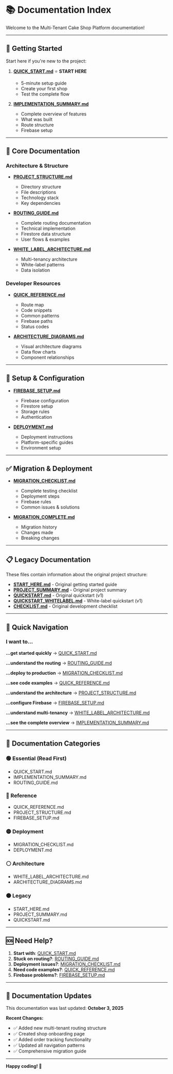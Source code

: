 # 📚 Documentation Index

Welcome to the Multi-Tenant Cake Shop Platform documentation!

---

## 🚀 Getting Started

Start here if you're new to the project:

1. **[QUICK_START.md](QUICK_START.md)** ⭐ **START HERE**
   - 5-minute setup guide
   - Create your first shop
   - Test the complete flow

2. **[IMPLEMENTATION_SUMMARY.md](IMPLEMENTATION_SUMMARY.md)**
   - Complete overview of features
   - What was built
   - Route structure
   - Firebase setup

---

## 📖 Core Documentation

### Architecture & Structure

- **[PROJECT_STRUCTURE.md](PROJECT_STRUCTURE.md)**
  - Directory structure
  - File descriptions
  - Technology stack
  - Key dependencies

- **[ROUTING_GUIDE.md](ROUTING_GUIDE.md)**
  - Complete routing documentation
  - Technical implementation
  - Firestore data structure
  - User flows & examples

- **[WHITE_LABEL_ARCHITECTURE.md](WHITE_LABEL_ARCHITECTURE.md)**
  - Multi-tenancy architecture
  - White-label patterns
  - Data isolation

### Developer Resources

- **[QUICK_REFERENCE.md](QUICK_REFERENCE.md)**
  - Route map
  - Code snippets
  - Common patterns
  - Firebase paths
  - Status codes

- **[ARCHITECTURE_DIAGRAMS.md](ARCHITECTURE_DIAGRAMS.md)**
  - Visual architecture diagrams
  - Data flow charts
  - Component relationships

---

## 🔧 Setup & Configuration

- **[FIREBASE_SETUP.md](FIREBASE_SETUP.md)**
  - Firebase configuration
  - Firestore setup
  - Storage rules
  - Authentication

- **[DEPLOYMENT.md](DEPLOYMENT.md)**
  - Deployment instructions
  - Platform-specific guides
  - Environment setup

---

## ✅ Migration & Deployment

- **[MIGRATION_CHECKLIST.md](MIGRATION_CHECKLIST.md)**
  - Complete testing checklist
  - Deployment steps
  - Firebase rules
  - Common issues & solutions

- **[MIGRATION_COMPLETE.md](MIGRATION_COMPLETE.md)**
  - Migration history
  - Changes made
  - Breaking changes

---

## 📋 Legacy Documentation

These files contain information about the original project structure:

- **[START_HERE.md](START_HERE.md)** - Original getting started guide
- **[PROJECT_SUMMARY.md](PROJECT_SUMMARY.md)** - Original project summary
- **[QUICKSTART.md](QUICKSTART.md)** - Original quickstart (v1)
- **[QUICKSTART_WHITELABEL.md](QUICKSTART_WHITELABEL.md)** - White-label quickstart (v1)
- **[CHECKLIST.md](CHECKLIST.md)** - Original development checklist

---

## 🎯 Quick Navigation

### I want to...

**...get started quickly**
→ [QUICK_START.md](QUICK_START.md)

**...understand the routing**
→ [ROUTING_GUIDE.md](ROUTING_GUIDE.md)

**...deploy to production**
→ [MIGRATION_CHECKLIST.md](MIGRATION_CHECKLIST.md)

**...see code examples**
→ [QUICK_REFERENCE.md](QUICK_REFERENCE.md)

**...understand the architecture**
→ [PROJECT_STRUCTURE.md](PROJECT_STRUCTURE.md)

**...configure Firebase**
→ [FIREBASE_SETUP.md](FIREBASE_SETUP.md)

**...understand multi-tenancy**
→ [WHITE_LABEL_ARCHITECTURE.md](WHITE_LABEL_ARCHITECTURE.md)

**...see the complete overview**
→ [IMPLEMENTATION_SUMMARY.md](IMPLEMENTATION_SUMMARY.md)

---

## 📝 Documentation Categories

### 🟢 Essential (Read First)
- QUICK_START.md
- IMPLEMENTATION_SUMMARY.md
- ROUTING_GUIDE.md

### 🔵 Reference
- QUICK_REFERENCE.md
- PROJECT_STRUCTURE.md
- FIREBASE_SETUP.md

### 🟡 Deployment
- MIGRATION_CHECKLIST.md
- DEPLOYMENT.md

### ⚪ Architecture
- WHITE_LABEL_ARCHITECTURE.md
- ARCHITECTURE_DIAGRAMS.md

### 🟤 Legacy
- START_HERE.md
- PROJECT_SUMMARY.md
- QUICKSTART.md

---

## 🆘 Need Help?

1. **Start with**: [QUICK_START.md](QUICK_START.md)
2. **Stuck on routing?**: [ROUTING_GUIDE.md](ROUTING_GUIDE.md)
3. **Deployment issues?**: [MIGRATION_CHECKLIST.md](MIGRATION_CHECKLIST.md)
4. **Need code examples?**: [QUICK_REFERENCE.md](QUICK_REFERENCE.md)
5. **Firebase problems?**: [FIREBASE_SETUP.md](FIREBASE_SETUP.md)

---

## 🔄 Documentation Updates

This documentation was last updated: **October 3, 2025**

**Recent Changes:**
- ✅ Added new multi-tenant routing structure
- ✅ Created shop onboarding page
- ✅ Added order tracking functionality
- ✅ Updated all navigation patterns
- ✅ Comprehensive migration guide

---

**Happy coding! 🎂**
